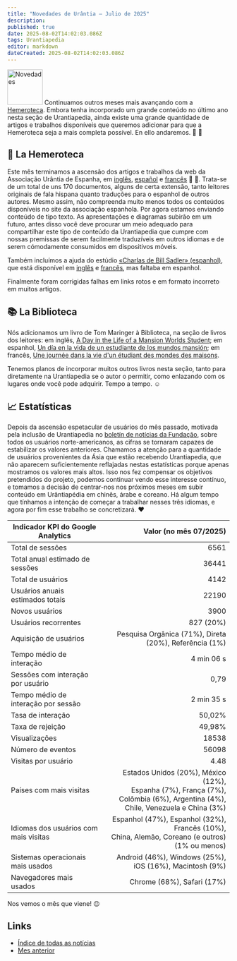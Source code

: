 ```yaml
---
title: "Novedades de Urântia — Julio de 2025"
description:
published: true
date: 2025-08-02T14:02:03.086Z
tags: Urantiapedia
editor: markdown
dateCreated: 2025-08-02T14:02:03.086Z
---
```


<img src="/_assets/svg/icon-news.svg" alt="Novedades" style="width: 80px;"> Continuamos outros meses mais avançando com a [Hemeroteca](/en/index/articles). Embora tenha incorporado um grande conteúdo no último ano nesta seção de Urantiapedia, ainda existe uma grande quantidade de artigos e trabalhos disponíveis que queremos adicionar para que a Hemeroteca seja a mais completa possível. En ello andaremos. :ant: :ant:

## :page_with_curl: La Hemeroteca

Este mês terminamos a ascensão dos artigos e trabalhos da web da Associação Urântia de Espanha, em [inglês](/en/index/articles_spain), [español](/es/index/articles_spain) e [francês](/fr/index/articles_spain) :clap: :clap:. Trata-se de um total de uns 170 documentos, alguns de certa extensão, tanto leitores originais de fala hispana quanto traduções para o espanhol de outros autores. Mesmo assim, não compreenda muito menos todos os conteúdos disponíveis no site da associação espanhola. Por agora estamos enviando conteúdo de tipo texto. As apresentações e diagramas subirão em um futuro, antes disso você deve procurar um meio adequado para compartilhar este tipo de conteúdo da Urantiapedia que cumpre com nossas premissas de serem facilmente traduzíveis em outros idiomas e de serem cómodamente consumidos em dispositivos móveis.

Também incluímos a ajuda do estúdio [«Charlas de Bill Sadler» (espanhol)](/es/article/William_S_Sadler_Jr/Bill_Sadler_Talks), que está disponível em [inglês](/en/article/William_S_Sadler_Jr/Bill_Sadler_Talks) e [francês](/fr/article/William_S_Sadler_Jr/Bill_Sadler_Talks), mas faltaba em espanhol.

Finalmente foram corrigidas falhas em links rotos e em formato incorreto em muitos artigos.

## :books: La Biblioteca

Nós adicionamos um livro de Tom Maringer à Biblioteca, na seção de livros dos leitores: em inglês, [A Day in the Life of a Mansion Worlds Student](/en/book/Tom_Maringer/A_Day_in_the_Life_of_a_Mansion_Worlds_Student); em espanhol, [Un día en la vida de un estudiante de los mundos mansión](/es/book/Tom_Maringer/A_Day_in_the_Life_of_a_Mansion_Worlds_Student); em francês, [Une journée dans la vie d'un étudiant des mondes des maisons](/fr/book/Tom_Maringer/A_Day_in_the_Life_of_a_Mansion_Worlds_Student).

Tenemos planos de incorporar muitos outros livros nesta seção, tanto para diretamente na Urantiapedia se o autor o permitir, como enlazando com os lugares onde você pode adquirir. Tempo a tempo. :relaxed:

## :chart_with_upwards_trend: Estatísticas

Depois da ascensão espetacular de usuários do mês passado, motivada pela inclusão de Urantiapedia no [boletín de notícias da Fundação](https://www.urantia.org/news/2025-07/mustard-seed-grant-project-urantiapedia), sobre todos os usuários norte-americanos, as cifras se tornaram capazes de estabilizar os valores anteriores. Chamamos a atenção para a quantidade de usuários provenientes da Ásia que estão recebendo Urantiapedia, que não aparecem suficientemente reflajadas nestas estatísticas porque apenas mostramos os valores mais altos. Isso nos fez compensar os objetivos pretendidos do projeto, podemos continuar vendo esse interesse contínuo, e tomamos a decisão de centrar-nos nos próximos meses em subir conteúdo em Urântiapédia em chinês, árabe e coreano. Há algum tempo que tínhamos a intenção de começar a trabalhar nesses três idiomas, e agora por fim esse trabalho se concretizará. :heart:

Indicador KPI do Google Analytics | Valor (no mês 07/2025)
--- | ---:
Total de sessões | 6561
Total anual estimado de sessões | 36441
Total de usuários | 4142
Usuários anuais estimados totais | 22190
Novos usuários | 3900
Usuários recorrentes | 827 (20%)
Aquisição de usuários | Pesquisa Orgânica (71%), Direta (20%), Referência (1%)
Tempo médio de interação | 4 min 06 s
Sessões com interação por usuário | 0,79
Tempo médio de interação por sessão | 2 min 35 s
Tasa de interação | 50,02%
Taxa de rejeição | 49,98%
Visualizações | 18538
Número de eventos | 56098
Visitas por usuário | 4.48
Países com mais visitas | Estados Unidos (20%), México (12%), <br>Espanha (7%), França (7%), <br>Colômbia (6%), Argentina (4%),<br>Chile, Venezuela e China (3%)
Idiomas dos usuários com mais visitas | Espanhol (47%), Espanhol (32%), Francês (10%), <br>China, Alemão, Coreano (e outros) (1% ou menos)
Sistemas operacionais mais usados | Android (46%), Windows (25%), iOS (16%), Macintosh (9%)
Navegadores mais usados | Chrome (68%), Safari (17%)

Nos vemos o mês que viene! :wink:

## Links

- [Índice de todas as notícias](/es/news)
- [Mes anterior](/es/news/2025/06)